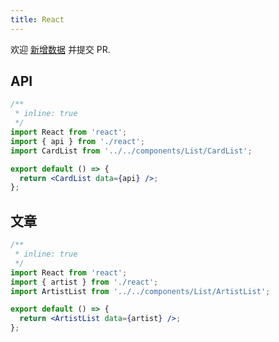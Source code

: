 ```yaml
---
title: React
---
```


<Alert type="info">
  欢迎 <a href="https://github.com/youngjuning/youngjuning.github.io/edit/main/docs//awesome/react.js">新增数据</a> 并提交 PR.
</Alert>

## API

```jsx
/**
 * inline: true
 */
import React from 'react';
import { api } from './react';
import CardList from '../../components/List/CardList';

export default () => {
  return <CardList data={api} />;
};
```

## 文章

```jsx
/**
 * inline: true
 */
import React from 'react';
import { artist } from './react';
import ArtistList from '../../components/List/ArtistList';

export default () => {
  return <ArtistList data={artist} />;
};
```
